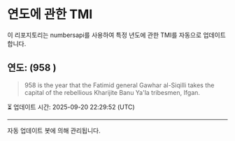 
# 연도에 관한 TMI

이 리포지토리는 numbersapi를 사용하여 특정 년도에 관한 TMI를 자동으로 업데이트합니다.

## 연도: (958 )
> 958 is the year that the Fatimid general Gawhar al-Siqilli takes the capital of the rebellious Kharijite Banu Ya'la tribesmen, Ifgan.

⏳ 업데이트 시간: 2025-09-20 22:29:52 (UTC)

---
자동 업데이트 봇에 의해 관리됩니다.
